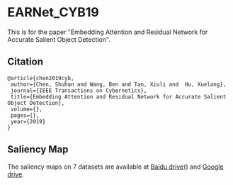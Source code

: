 # EARNet_CYB19
This is for the paper "Embedding Attention and Residual Network for Accurate Salient Object Detection".

Citation
---
```
@article{chen2019cyb, 
 author={Chen, Shuhan and Wang, Ben and Tan, Xiuli and  Hu, Xuelong}, 
 journal={IEEE Transactions on Cybernetics}, 
 title={Embedding Attention and Residual Network for Accurate Salient Object Detection},
 volume={},  
 pages={},
 year={2019}
} 		
```
Saliency Map
---
The saliency maps on 7 datasets are available at [Baidu drive]()() and [Google drive]().
